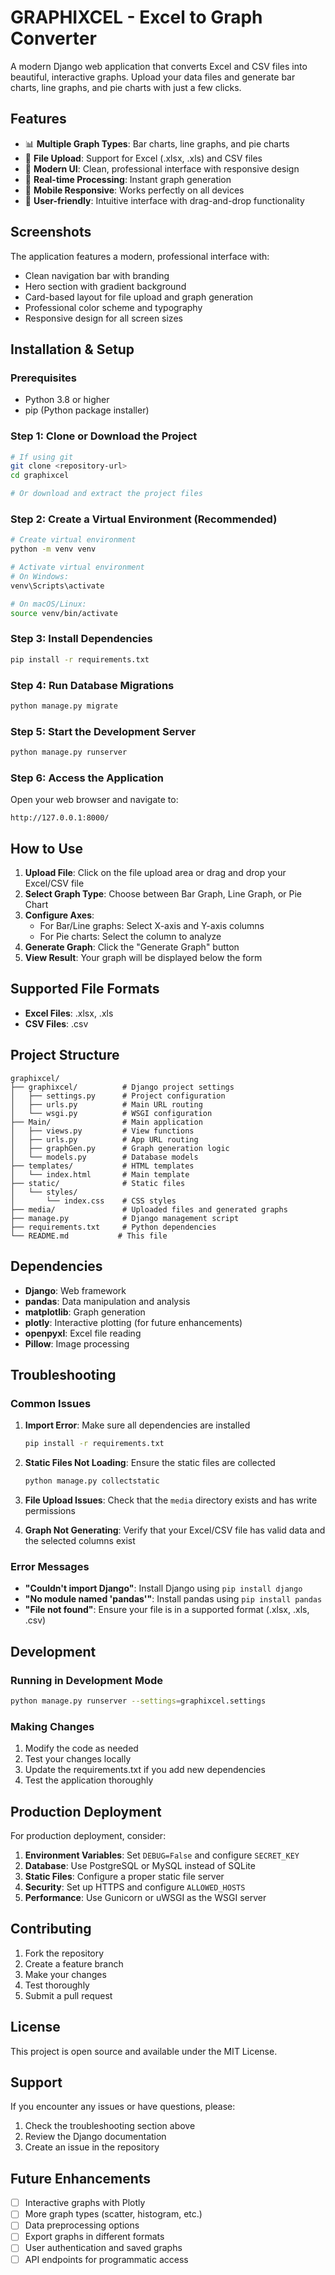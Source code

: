# GRAPHIXCEL - Excel to Graph Converter

A modern Django web application that converts Excel and CSV files into beautiful, interactive graphs. Upload your data files and generate bar charts, line graphs, and pie charts with just a few clicks.

## Features

- 📊 **Multiple Graph Types**: Bar charts, line graphs, and pie charts
- 📁 **File Upload**: Support for Excel (.xlsx, .xls) and CSV files
- 🎨 **Modern UI**: Clean, professional interface with responsive design
- 🔄 **Real-time Processing**: Instant graph generation
- 📱 **Mobile Responsive**: Works perfectly on all devices
- 🎯 **User-friendly**: Intuitive interface with drag-and-drop functionality

## Screenshots

The application features a modern, professional interface with:
- Clean navigation bar with branding
- Hero section with gradient background
- Card-based layout for file upload and graph generation
- Professional color scheme and typography
- Responsive design for all screen sizes

## Installation & Setup

### Prerequisites

- Python 3.8 or higher
- pip (Python package installer)

### Step 1: Clone or Download the Project

```bash
# If using git
git clone <repository-url>
cd graphixcel

# Or download and extract the project files
```

### Step 2: Create a Virtual Environment (Recommended)

```bash
# Create virtual environment
python -m venv venv

# Activate virtual environment
# On Windows:
venv\Scripts\activate

# On macOS/Linux:
source venv/bin/activate
```

### Step 3: Install Dependencies

```bash
pip install -r requirements.txt
```

### Step 4: Run Database Migrations

```bash
python manage.py migrate
```

### Step 5: Start the Development Server

```bash
python manage.py runserver
```

### Step 6: Access the Application

Open your web browser and navigate to:
```
http://127.0.0.1:8000/
```

## How to Use

1. **Upload File**: Click on the file upload area or drag and drop your Excel/CSV file
2. **Select Graph Type**: Choose between Bar Graph, Line Graph, or Pie Chart
3. **Configure Axes**: 
   - For Bar/Line graphs: Select X-axis and Y-axis columns
   - For Pie charts: Select the column to analyze
4. **Generate Graph**: Click the "Generate Graph" button
5. **View Result**: Your graph will be displayed below the form

## Supported File Formats

- **Excel Files**: .xlsx, .xls
- **CSV Files**: .csv

## Project Structure

```
graphixcel/
├── graphixcel/          # Django project settings
│   ├── settings.py      # Project configuration
│   ├── urls.py          # Main URL routing
│   └── wsgi.py          # WSGI configuration
├── Main/                # Main application
│   ├── views.py         # View functions
│   ├── urls.py          # App URL routing
│   ├── graphGen.py      # Graph generation logic
│   └── models.py        # Database models
├── templates/           # HTML templates
│   └── index.html       # Main template
├── static/              # Static files
│   └── styles/
│       └── index.css    # CSS styles
├── media/               # Uploaded files and generated graphs
├── manage.py            # Django management script
├── requirements.txt     # Python dependencies
└── README.md           # This file
```

## Dependencies

- **Django**: Web framework
- **pandas**: Data manipulation and analysis
- **matplotlib**: Graph generation
- **plotly**: Interactive plotting (for future enhancements)
- **openpyxl**: Excel file reading
- **Pillow**: Image processing

## Troubleshooting

### Common Issues

1. **Import Error**: Make sure all dependencies are installed
   ```bash
   pip install -r requirements.txt
   ```

2. **Static Files Not Loading**: Ensure the static files are collected
   ```bash
   python manage.py collectstatic
   ```

3. **File Upload Issues**: Check that the `media` directory exists and has write permissions

4. **Graph Not Generating**: Verify that your Excel/CSV file has valid data and the selected columns exist

### Error Messages

- **"Couldn't import Django"**: Install Django using `pip install django`
- **"No module named 'pandas'"**: Install pandas using `pip install pandas`
- **"File not found"**: Ensure your file is in a supported format (.xlsx, .xls, .csv)

## Development

### Running in Development Mode

```bash
python manage.py runserver --settings=graphixcel.settings
```

### Making Changes

1. Modify the code as needed
2. Test your changes locally
3. Update the requirements.txt if you add new dependencies
4. Test the application thoroughly

## Production Deployment

For production deployment, consider:

1. **Environment Variables**: Set `DEBUG=False` and configure `SECRET_KEY`
2. **Database**: Use PostgreSQL or MySQL instead of SQLite
3. **Static Files**: Configure a proper static file server
4. **Security**: Set up HTTPS and configure `ALLOWED_HOSTS`
5. **Performance**: Use Gunicorn or uWSGI as the WSGI server

## Contributing

1. Fork the repository
2. Create a feature branch
3. Make your changes
4. Test thoroughly
5. Submit a pull request

## License

This project is open source and available under the MIT License.

## Support

If you encounter any issues or have questions, please:

1. Check the troubleshooting section above
2. Review the Django documentation
3. Create an issue in the repository

## Future Enhancements

- [ ] Interactive graphs with Plotly
- [ ] More graph types (scatter, histogram, etc.)
- [ ] Data preprocessing options
- [ ] Export graphs in different formats
- [ ] User authentication and saved graphs
- [ ] API endpoints for programmatic access 